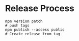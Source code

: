 # Release Process

```
npm version patch
# push tags
npm publish --access public
# Create release from tag

```
